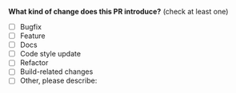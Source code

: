 <!--
Please make sure to read the Pull Request Guidelines:
https://github.com/ustaxes/ustaxes/blob/master/.github/CONTRIBUTING.md#pull-request-guidelines
-->

<!-- PULL REQUEST TEMPLATE -->
<!-- (Update "[ ]" to "[x]" to check a box) -->

**What kind of change does this PR introduce?** (check at least one)

- [ ] Bugfix
- [ ] Feature
- [ ] Docs
- [ ] Code style update
- [ ] Refactor
- [ ] Build-related changes
- [ ] Other, please describe:

<!-- 
If this PR resolves a specific issue

	* include "fix: #xxx" in the PR's title so the master commit message includes this info
	
	* include "Fixes #xxx" in the PR description so the issue is automatically closed.

Please sign all your commits. See https://github.com/ustaxes/UsTaxes/blob/master/docs/CONTRIBUTING.md#pull-request-guidelines for information on setting this up.

-->
